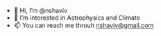- 👋 Hi, I’m @nshaviv
- 👀 I’m interested in Astrophysics and Climate
- 📫 You can reach me throuh nshaviv@gmail.com

<!---
nshaviv/nshaviv is a ✨ special ✨ repository because its `README.md` (this file) appears on your GitHub profile.
You can click the Preview link to take a look at your changes.
--->

